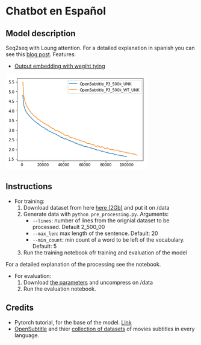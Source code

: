 # Chatbot en Español

## Model description

Seq2seq with Loung attention. For a detailed explanation in spanish you can see this [blog post](https://medium.com/@ruben_onelove/como-hacer-un-chatbot-en-espa%C3%B1ol-y-que-te-trolee-en-el-intento-2a8105d66de8). Features:

- [Output embedding with wegiht tying](http://www.aclweb.org/anthology/E17-2025)

![Weight tying result](img/wt.png?raw=true)

## Instructions

- For training:
  1. Download dataset from here [here (2Gb)](http://opus.nlpl.eu/download.php?f=OpenSubtitles/v2018/mono/OpenSubtitles.raw.es.gz ) and put it on /data
  2. Generate data with `python pre_processing.py`. Arguments:
     - `--lines`: number of lines from the orignial dataset to be processed. Default 2_500_00
     - `--max_len`: max length of the sentence. Default: 20
     - `--min_count`: min count of a word to be left of the vocabulary. Default: 5
  3. Run the training notebook ofr training and evaluation of the model

For a detailed explanation of the processing see the notebook.

- For evaluation:
  1. Download [the parameters](https://drive.google.com/open?id=1YmAgP_K75znP599HsW4kGlA2e-oeguhX) and uncompress on /data
  2. Run the evaluation notebook.

## Credits

- Pytorch tutorial, for the base of the model. [Link](https://pytorch.org/tutorials/beginner/chatbot_tutorial.html)
- [OpenSubtitle](http://www.opensubtitles.org/) and thier [collection of datasets](http://opus.nlpl.eu/OpenSubtitles.php) of movies subtitles in every language.